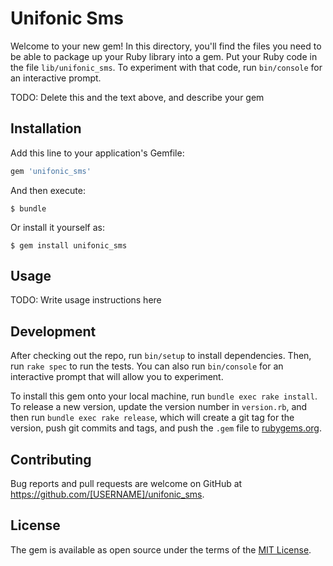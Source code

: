 # Unifonic Sms

Welcome to your new gem! In this directory, you'll find the files you need to be able to package up your Ruby library into a gem. Put your Ruby code in the file `lib/unifonic_sms`. To experiment with that code, run `bin/console` for an interactive prompt.

TODO: Delete this and the text above, and describe your gem

## Installation

Add this line to your application's Gemfile:

```ruby
gem 'unifonic_sms'
```

And then execute:

    $ bundle

Or install it yourself as:

    $ gem install unifonic_sms

## Usage

TODO: Write usage instructions here

## Development

After checking out the repo, run `bin/setup` to install dependencies. Then, run `rake spec` to run the tests. You can also run `bin/console` for an interactive prompt that will allow you to experiment.

To install this gem onto your local machine, run `bundle exec rake install`. To release a new version, update the version number in `version.rb`, and then run `bundle exec rake release`, which will create a git tag for the version, push git commits and tags, and push the `.gem` file to [rubygems.org](https://rubygems.org).

## Contributing

Bug reports and pull requests are welcome on GitHub at https://github.com/[USERNAME]/unifonic_sms.

## License

The gem is available as open source under the terms of the [MIT License](https://opensource.org/licenses/MIT).

